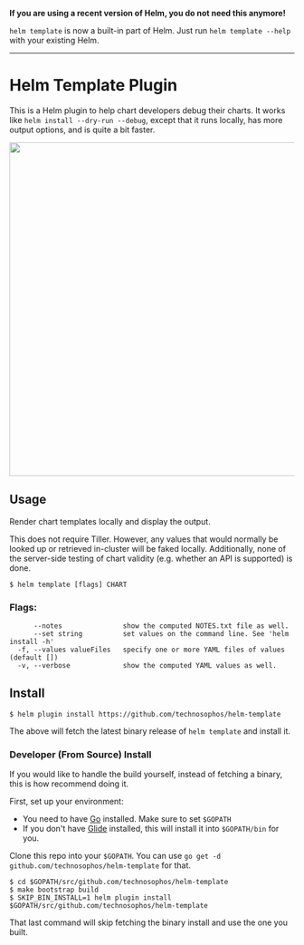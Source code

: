 **If you are using a recent version of Helm, you do not need this anymore!**

`helm template` is now a built-in part of Helm. Just run `helm template --help` with your existing Helm.

----

# Helm Template Plugin

This is a Helm plugin to help chart developers debug their charts. It works like
`helm install --dry-run --debug`, except that it runs locally, has more output
options, and is quite a bit faster.

<a href="https://asciinema.org/a/8kuehzpx5xyl8cm3cairica8z" target="_blank"><img src="https://asciinema.org/a/8kuehzpx5xyl8cm3cairica8z.png" width="589"/></a>

## Usage

Render chart templates locally and display the output.

This does not require Tiller. However, any values that would normally be
looked up or retrieved in-cluster will be faked locally. Additionally, none
of the server-side testing of chart validity (e.g. whether an API is supported)
is done.

```
$ helm template [flags] CHART
```

### Flags:

```
      --notes               show the computed NOTES.txt file as well.
      --set string          set values on the command line. See 'helm install -h'
  -f, --values valueFiles   specify one or more YAML files of values (default [])
  -v, --verbose             show the computed YAML values as well.
```


## Install

```
$ helm plugin install https://github.com/technosophos/helm-template
```

The above will fetch the latest binary release of `helm template` and install it.

### Developer (From Source) Install

If you would like to handle the build yourself, instead of fetching a binary,
this is how recommend doing it.

First, set up your environment:

- You need to have [Go](http://golang.org) installed. Make sure to set `$GOPATH`
- If you don't have [Glide](http://glide.sh) installed, this will install it into
  `$GOPATH/bin` for you.

Clone this repo into your `$GOPATH`. You can use `go get -d github.com/technosophos/helm-template`
for that.

```
$ cd $GOPATH/src/github.com/technosophos/helm-template
$ make bootstrap build
$ SKIP_BIN_INSTALL=1 helm plugin install $GOPATH/src/github.com/technosophos/helm-template
```

That last command will skip fetching the binary install and use the one you
built.
